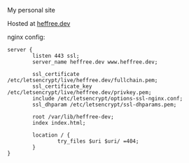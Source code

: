 My personal site

Hosted at [heffree.dev](https://heffree.dev/)


nginx config:
```nginx
server {
        listen 443 ssl;
        server_name heffree.dev www.heffree.dev;

        ssl_certificate /etc/letsencrypt/live/heffree.dev/fullchain.pem;
        ssl_certificate_key /etc/letsencrypt/live/heffree.dev/privkey.pem;
        include /etc/letsencrypt/options-ssl-nginx.conf;
        ssl_dhparam /etc/letsencrypt/ssl-dhparams.pem;

        root /var/lib/heffree-dev;
        index index.html;

        location / {
                try_files $uri $uri/ =404;
        }
}
```
